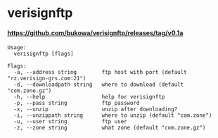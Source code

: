 # verisignftp
#### https://github.com/bukowa/verisignftp/releases/tag/v0.1a
```shell script
Usage:
  verisignftp [flags]

Flags:
  -a, --address string        ftp host with port (default "rz.verisign-grs.com:21")
  -d, --downloadpath string   where to download (default "com.zone.gz")
  -h, --help                  help for verisignftp
  -p, --pass string           ftp password
  -x, --unzip                 unzip after downloading?
  -i, --unzippath string      where to unzip (default "com.zone")
  -u, --user string           ftp user
  -z, --zone string           what zone (default "com.zone.gz")
```